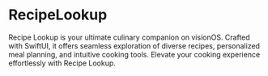 # RecipeLookup
Recipe Lookup is your ultimate culinary companion on visionOS. Crafted with SwiftUI, it offers seamless exploration of diverse recipes, personalized meal planning, and intuitive cooking tools. Elevate your cooking experience effortlessly with Recipe Lookup.
